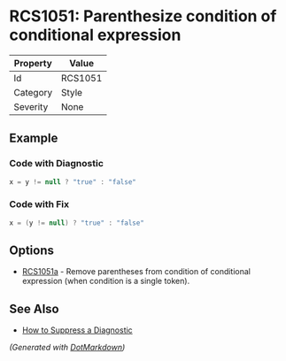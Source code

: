 # RCS1051: Parenthesize condition of conditional expression

| Property | Value   |
| -------- | ------- |
| Id       | RCS1051 |
| Category | Style   |
| Severity | None    |

## Example

### Code with Diagnostic

```csharp
x = y != null ? "true" : "false"
```

### Code with Fix

```csharp
x = (y != null) ? "true" : "false"
```

## Options

* [RCS1051a](RCS1051a.md) \- Remove parentheses from condition of conditional expression \(when condition is a single token\)\.

## See Also

* [How to Suppress a Diagnostic](../HowToConfigureAnalyzers.md#how-to-suppress-a-diagnostic)


*\(Generated with [DotMarkdown](http://github.com/JosefPihrt/DotMarkdown)\)*